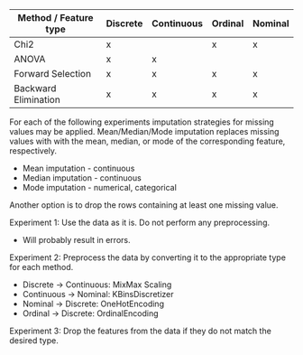 | Method / Feature type | Discrete | Continuous | Ordinal | Nominal |
| --------------------- | -------- | ---------- | ------- | ------- |
| Chi2                  | x        |            | x       | x       |
| ANOVA                 | x        | x          |         |         |
| Forward Selection     | x        | x          | x       | x       |
| Backward Elimination  | x        | x          | x       | x       |

For each of the following experiments imputation strategies for missing values may be applied. Mean/Median/Mode
imputation replaces missing values with with the mean, median, or mode of the corresponding feature, respectively.

-   Mean imputation - continuous
-   Median imputation - continuous
-   Mode imputation - numerical, categorical

Another option is to drop the rows containing at least one missing value.

Experiment 1: Use the data as it is. Do not perform any preprocessing.

-   Will probably result in errors.

Experiment 2: Preprocess the data by converting it to the appropriate type for each method.

-   Discrete -> Continuous: MixMax Scaling
-   Continuous -> Nominal: KBinsDiscretizer
-   Nominal -> Discrete: OneHotEncoding
-   Ordinal -> Discrete: OrdinalEncoding

Experiment 3: Drop the features from the data if they do not match the desired type.
